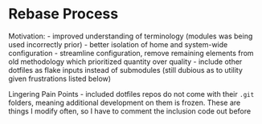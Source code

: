 # Rebase Process


Motivation:
	- improved understanding of terminology (modules was being used incorrectly prior)
	- better isolation of home and system-wide configuration
	- streamline configuration, remove remaining elements from old methodology which prioritized quantity over quality
	- include other dotfiles as flake inputs instead of submodules (still dubious as to utility given frustrations listed below)



Lingering Pain Points
	- included dotfiles repos do not come with their `.git` folders, meaning additional development on them is frozen. These are things I modify often, so I have to comment the inclusion code out before 
